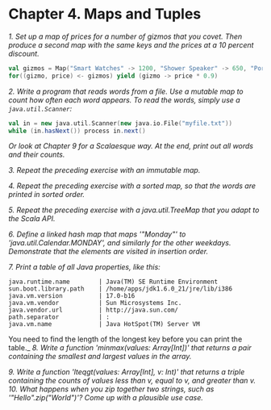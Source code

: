 # Chapter 4. Maps and Tuples

_1. Set up a map of prices for a number of gizmos that you covet. Then produce a second map with
the same keys and the prices at a 10 percent discount._
```scala
val gizmos = Map("Smart Watches" -> 1200, "Shower Speaker" -> 650, "Portable Projector" -> 460)
for((gizmo, price) <- gizmos) yield (gizmo -> price * 0.9)
```

_2. Write a program that reads words from a file. Use a mutable map to count how often each word
appears. To read the words, simply use a `java.util.Scanner`:_
```scala
val in = new java.util.Scanner(new java.io.File("myfile.txt"))
while (in.hasNext()) process in.next()
```
_Or look at Chapter 9 for a Scalaesque way.
At the end, print out all words and their counts._

_3. Repeat the preceding exercise with an immutable map._

_4. Repeat the preceding exercise with a sorted map, so that the words are printed in sorted order._

_5. Repeat the preceding exercise with a java.util.TreeMap that you adapt to the Scala API._

_6. Define a linked hash map that maps '"Monday"' to 'java.util.Calendar.MONDAY', and similarly for the other
weekdays. Demonstrate that the elements are visited in insertion order._

_7. Print a table of all Java properties, like this:_
```
java.runtime.name        | Java(TM) SE Runtime Environment
sun.boot.library.path    | /home/apps/jdk1.6.0_21/jre/lib/i386
java.vm.version          | 17.0-b16
java.vm.vendor           | Sun Microsystems Inc.
java.vendor.url          | http://java.sun.com/
path.separator           | :
java.vm.name             | Java HotSpot(TM) Server VM
```
You need to find the length of the longest key before you can print the table._
_8. Write a function 'minmax(values: Array[Int])' that returns a pair containing the smallest and largest
values in the array._

_9. Write a function 'lteqgt(values: Array[Int], v: Int)' that returns a triple containing the counts of
values less than v, equal to v, and greater than v._
_10. What happens when you zip together two strings, such as '"Hello".zip("World")'? Come up with a
plausible use case._
